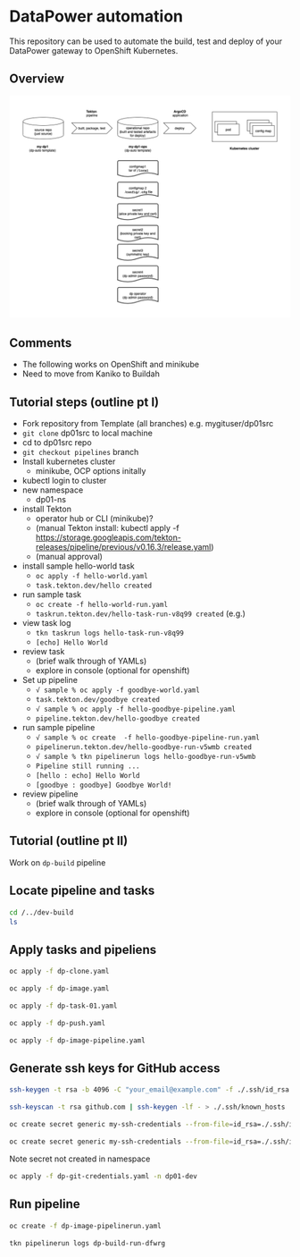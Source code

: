 # DataPower automation

This repository can be used to automate the build, test and deploy of your
DataPower gateway to OpenShift Kubernetes.

## Overview

![diagram1](./docs/images/diagram1.drawio.png)

## Comments

- The following works on OpenShift and minikube
- Need to move from Kaniko to Buildah

## Tutorial steps (outline pt I)

- Fork repository from Template (all branches) e.g. mygituser/dp01src
- `git clone` dp01src to local machine
- cd to dp01src repo
- `git checkout pipelines` branch
- Install kubernetes cluster
  - minikube, OCP options initally
- kubectl login to cluster
- new namespace 
  - dp01-ns
- install Tekton 
  - operator hub or CLI (minikube)?  
  - (manual Tekton install: kubectl apply -f https://storage.googleapis.com/tekton-releases/pipeline/previous/v0.16.3/release.yaml)
  - (manual approval)
- install sample hello-world task
  - `oc apply -f hello-world.yaml`
  - `task.tekton.dev/hello created`
- run sample task
  - `oc create -f hello-world-run.yaml`
  - `taskrun.tekton.dev/hello-task-run-v8q99 created` (e.g.)
- view task log
  - `tkn taskrun logs hello-task-run-v8q99`
  - `[echo] Hello World`
- review task
  - (brief walk through of YAMLs)
  - explore in console (optional for openshift) 
- Set up pipeline
  - `√ sample % oc apply -f goodbye-world.yaml`
  - `task.tekton.dev/goodbye created`
  - `√ sample % oc apply -f hello-goodbye-pipeline.yaml`
  - `pipeline.tekton.dev/hello-goodbye created`
- run sample pipeline
  - `√ sample % oc create  -f hello-goodbye-pipeline-run.yaml`
  - `pipelinerun.tekton.dev/hello-goodbye-run-v5wmb created`
  - `√ sample % tkn pipelinerun logs hello-goodbye-run-v5wmb`
  - `Pipeline still running ...`
  - `[hello : echo] Hello World`
  - `[goodbye : goodbye] Goodbye World!`
- review pipeline
  - (brief walk through of YAMLs) 
  - explore in console (optional for openshift) 

## Tutorial (outline pt II)

Work on `dp-build` pipeline

## Locate pipeline and tasks
```bash
cd /../dev-build
ls
```

## Apply tasks and pipeliens
  
```bash  
oc apply -f dp-clone.yaml
```

```bash
oc apply -f dp-image.yaml
```

```bash
oc apply -f dp-task-01.yaml
```

```bash
oc apply -f dp-push.yaml
```

```bash
oc apply -f dp-image-pipeline.yaml
```

## Generate ssh keys for GitHub access

```bash
ssh-keygen -t rsa -b 4096 -C "your_email@example.com" -f ./.ssh/id_rsa -q -N ""
```

```bash
ssh-keyscan -t rsa github.com | ssh-keygen -lf - > ./.ssh/known_hosts
```

```bash
oc create secret generic my-ssh-credentials --from-file=id_rsa=./.ssh/id_rsa --from-file=known_hosts=./.ssh/known_hosts --from-file=./.ssh/config --dry-run=client -o=yaml
```

```bash
oc create secret generic my-ssh-credentials --from-file=id_rsa=./.ssh/id_rsa --from-file=known_hosts=./.ssh/known_hosts --from-file=./.ssh/config --dry-run=client > dp-git-credentials.yaml
```

Note secret not created in namespace

```bash
oc apply -f dp-git-credentials.yaml -n dp01-dev
```


## Run pipeline

```bash
oc create -f dp-image-pipelinerun.yaml
```

```bash
tkn pipelinerun logs dp-build-run-dfwrg
```
